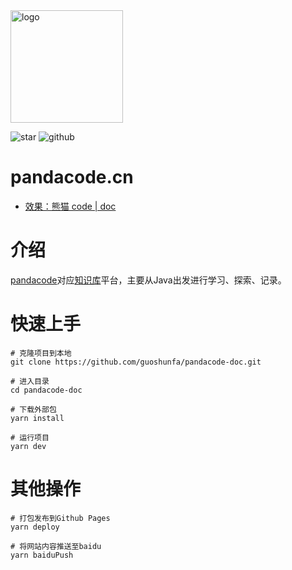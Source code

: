 <img width="180" src="https://cdn.jsdelivr.net/gh/guoshunfa/files/panda/202109101822245.png" alt="logo" data-canonical-src="https://cdn.jsdelivr.net/gh/guoshunfa/files/panda/202109101822245.png" style="max-width: 100%;">

![star](https://img.shields.io/github/stars/guoshunfa/pandacode-doc) ![github](https://img.shields.io/github/forks/guoshunfa/pandacode-doc) 

# pandacode.cn

- [效果：熊猫 code | doc](http://doc.pandacode.cn)

# 介绍

[pandacode](https://pandacode.cn)对应[知识库](http://doc.pandacode.cn)平台，主要从Java出发进行学习、探索、记录。

# 快速上手

```shell
# 克隆项目到本地
git clone https://github.com/guoshunfa/pandacode-doc.git

# 进入目录
cd pandacode-doc

# 下载外部包
yarn install

# 运行项目
yarn dev
```

# 其他操作
```shell
# 打包发布到Github Pages
yarn deploy

# 将网站内容推送至baidu
yarn baiduPush
```
